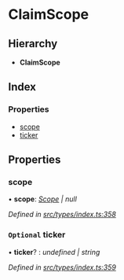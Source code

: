 # ClaimScope

## Hierarchy

* **ClaimScope**

## Index

### Properties

* [scope](claimscope.md#scope)
* [ticker](claimscope.md#optional-ticker)

## Properties

### scope

• **scope**: [_Scope_](scope.md) _\| null_

_Defined in_ [_src/types/index.ts:358_](https://github.com/PolymathNetwork/polymesh-sdk/blob/bf2b7a12/src/types/index.ts#L358)

### `Optional` ticker

• **ticker**? : _undefined \| string_

_Defined in_ [_src/types/index.ts:359_](https://github.com/PolymathNetwork/polymesh-sdk/blob/bf2b7a12/src/types/index.ts#L359)

